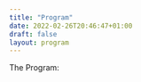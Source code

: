 ```yaml
---
title: "Program"
date: 2022-02-26T20:46:47+01:00
draft: false
layout: program
---
```


The Program:
